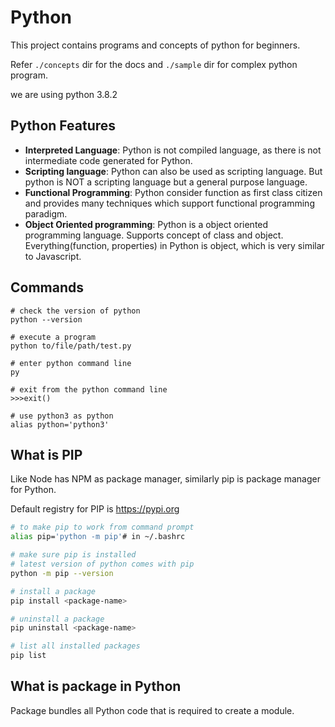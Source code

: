 # Python

This project contains programs and concepts of python for beginners.

Refer `./concepts` dir for the docs and `./sample` dir for complex python program.

we are using python 3.8.2

## Python Features

- **Interpreted Language**: Python is not compiled language, as there is not intermediate code generated for Python.
- **Scripting language**: Python can also be used as scripting language. But python is NOT a scripting language but a general purpose language.
- **Functional Programming**: Python consider function as first class citizen and provides many techniques which support functional programming paradigm.
- **Object Oriented programming**: Python is a object oriented programming language. Supports concept of class and object. Everything(function, properties) in Python is object, which is very similar to Javascript.

## Commands

```shell script
# check the version of python
python --version

# execute a program
python to/file/path/test.py

# enter python command line
py

# exit from the python command line
>>>exit()

# use python3 as python
alias python='python3'
```

## What is PIP

Like Node has NPM as package manager, similarly pip is package manager for Python.

Default registry for PIP is https://pypi.org

```sh
# to make pip to work from command prompt
alias pip='python -m pip'# in ~/.bashrc

# make sure pip is installed
# latest version of python comes with pip
python -m pip --version

# install a package
pip install <package-name>

# uninstall a package
pip uninstall <package-name>

# list all installed packages
pip list
```

## What is package in Python

Package bundles all Python code that is required to create a module.
